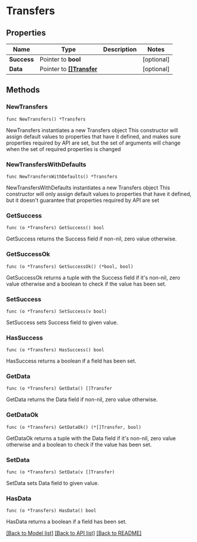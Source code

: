 # Transfers

## Properties

Name | Type | Description | Notes
------------ | ------------- | ------------- | -------------
**Success** | Pointer to **bool** |  | [optional] 
**Data** | Pointer to [**[]Transfer**](Transfer.md) |  | [optional] 

## Methods

### NewTransfers

`func NewTransfers() *Transfers`

NewTransfers instantiates a new Transfers object
This constructor will assign default values to properties that have it defined,
and makes sure properties required by API are set, but the set of arguments
will change when the set of required properties is changed

### NewTransfersWithDefaults

`func NewTransfersWithDefaults() *Transfers`

NewTransfersWithDefaults instantiates a new Transfers object
This constructor will only assign default values to properties that have it defined,
but it doesn't guarantee that properties required by API are set

### GetSuccess

`func (o *Transfers) GetSuccess() bool`

GetSuccess returns the Success field if non-nil, zero value otherwise.

### GetSuccessOk

`func (o *Transfers) GetSuccessOk() (*bool, bool)`

GetSuccessOk returns a tuple with the Success field if it's non-nil, zero value otherwise
and a boolean to check if the value has been set.

### SetSuccess

`func (o *Transfers) SetSuccess(v bool)`

SetSuccess sets Success field to given value.

### HasSuccess

`func (o *Transfers) HasSuccess() bool`

HasSuccess returns a boolean if a field has been set.

### GetData

`func (o *Transfers) GetData() []Transfer`

GetData returns the Data field if non-nil, zero value otherwise.

### GetDataOk

`func (o *Transfers) GetDataOk() (*[]Transfer, bool)`

GetDataOk returns a tuple with the Data field if it's non-nil, zero value otherwise
and a boolean to check if the value has been set.

### SetData

`func (o *Transfers) SetData(v []Transfer)`

SetData sets Data field to given value.

### HasData

`func (o *Transfers) HasData() bool`

HasData returns a boolean if a field has been set.


[[Back to Model list]](../README.md#documentation-for-models) [[Back to API list]](../README.md#documentation-for-api-endpoints) [[Back to README]](../README.md)


